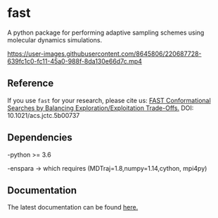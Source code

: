 fast
==============================
A python package for performing adaptive sampling schemes using molecular dynamics simulations.

https://user-images.githubusercontent.com/8645806/220687728-639fc1c0-fc11-45a0-988f-8da130e66d7c.mp4

## Reference

If you use `fast` for your research, please cite us: [FAST Conformational Searches by Balancing Exploration/Exploitation Trade-Offs.](https://pubs.acs.org/doi/full/10.1021/acs.jctc.5b00737) DOI: 10.1021/acs.jctc.5b00737

## Dependencies

-python >= 3.6

-enspara -> which requires (MDTraj=1.8,numpy=1.14,cython, mpi4py)

## Documentation

The latest documentation can be found [here.](https://fast.readthedocs.io/en/latest/)
